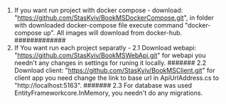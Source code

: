 1. If you want run project with docker compose - download:  "https://github.com/StasKyiv/BookMSDockerCompose.git", 
in folder with downloaded docker-compose file execute command "docker-compose up". All images will download from docker-hub.
#############
2. If You want run each project separatly -
   2.1 Download webapi: "https://github.com/StasKyiv/BookMSWebApi.git"
   for webapi you needn't any changes in settings for runing it locally.
   #######
   2.2 Download client: "https://github.com/StasKyiv/BookMSClient.git"
   for client app you need change the link to base url in ApiUrlAddress.cs to "http://localhost:5163".
   #######
   2.3 For database was used EntityFrameworkcore.InMemory, you needn't do any migrations.

   
   
